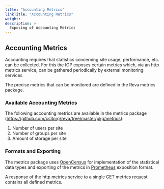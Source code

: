 ```yaml
---
title: "Accounting Metrics"
linkTitle: "Accounting Metrics"
weight: 
description: >
  Exposing of Accounting Metrics
---
```


## Accounting Metrics
Accounting requires that statistics concerning site usage, performance, etc. can be collected. For this the IOP exposes certain metrics which, via an http metrics service, can be gathered periodically by external monitoring services.

The precise metrics that can be monitored are defined in the Reva metrics package.

### Available Accounting Metrics
The following accounting metrics are available in the metrics package (https://github.com/cs3org/reva/tree/master/pkg/metrics):

1. Number of users per site
2. Number of groups per site
3. Amount of storage per site

### Formats and Exporting
The metrics package uses [OpenCensus](https://opencensus.io/) for implementation of the statistical data types and exporting of the metrics in [Prometheus](https://prometheus.io/) exposition format. 

A response of the http metrics service to a single GET metrics request contains all defined metrics.
